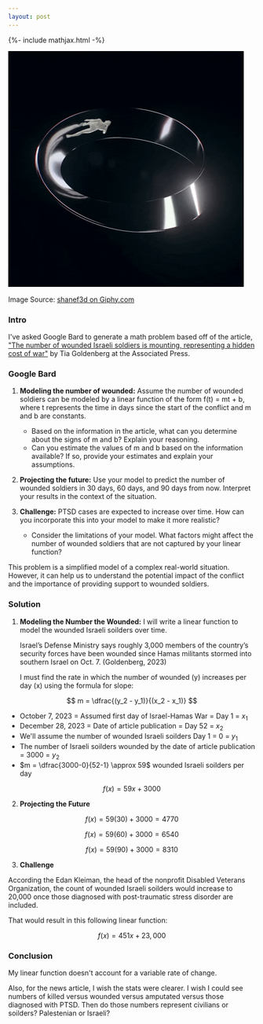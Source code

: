 ```yaml
---
layout: post
---
```


{%- include mathjax.html -%}


![alt text](/assets/giphy3.gif)

Image Source: [shanef3d on Giphy.com](https://giphy.com/gifs/animation-3d-motiongraphics-UPvGBw88odHzEyfkfB)


### Intro

I've asked Google Bard to generate a math problem based off of the article, ["The number of wounded Israeli soldiers is mounting, representing a hidden cost of war"](https://apnews.com/article/israel-hamas-gaza-war-wounded-soldiers-2b0357365480cc242e30794666b41203) by Tia Goldenberg at the Associated Press. 

### Google Bard

1. **Modeling the number of wounded:** Assume the number of wounded soldiers can be modeled by a linear function of the form f(t) = mt + b, where t represents the time in days since the start of the conflict and m and b are constants. 
  
   - Based on the information in the article, what can you determine about the signs of m and b? Explain your reasoning.
   - Can you estimate the values of m and b based on the information available? If so, provide your estimates and explain your assumptions. <br>
  
2. **Projecting the future:** Use your model to predict the number of wounded soldiers in 30 days, 60 days, and 90 days from now.
Interpret your results in the context of the situation.

3. **Challenge:** PTSD cases are expected to increase over time. How can you incorporate this into your model to make it more realistic?
   - Consider the limitations of your model. What factors might affect the number of wounded soldiers that are not captured by your linear function?

This problem is a simplified model of a complex real-world situation. However, it can help us to understand the potential impact of the conflict and the importance of providing support to wounded soldiers.

### Solution

1. **Modeling the Number the Wounded:** I will write a  linear function to model the wounded Israeli soilders over time. 
   
   Israel’s Defense Ministry says roughly 3,000 members of the country’s security forces have been wounded since Hamas militants stormed into southern Israel on Oct. 7. (Goldenberg, 2023)

   I must find the rate in which the number of wounded (y) increases per day (x) using the formula for slope:

$$ m = \dfrac{(y_2 - y_1)}{(x_2 - x_1)} $$

   - October 7, 2023 = Assumed first day of Israel-Hamas War = Day 1 =  $x_1$
   - December 28, 2023 = Date of article publication = Day 52 = $x_2$
   - We'll assume the number of wounded Israeli soilders Day 1 = 0 = $y_1$
   - The number of Israeli soilders wounded by the date of article publication = 3000 = $y_2$
   - $m = \dfrac{3000-0}{52-1} \approx 59$ wounded Israeli soilders per day

$$ f(x) = 59x + 3000 $$

2. **Projecting the Future**

$$ f(x) = 59(30) + 3000 = 4770 $$ 

$$ f(x) = 59(60) + 3000 = 6540 $$ 

$$ f(x) = 59(90) + 3000 = 8310 $$

3. **Challenge**

According the Edan Kleiman, the head of the nonprofit Disabled Veterans Organization, the count of wounded Israeli soilders would increase to 20,000 once those diagnosed with post-traumatic stress disorder are included.

That would result in this following linear function:

$$ f(x) = 451x + 23,000 $$

### Conclusion

My linear function doesn't account for a variable rate of change. 

Also, for the news article, I wish the stats were clearer. I wish I could see numbers of killed versus wounded versus amputated versus those diagnosed with PTSD. Then do those numbers represent civilians or soilders? Palestenian or Israeli? 





